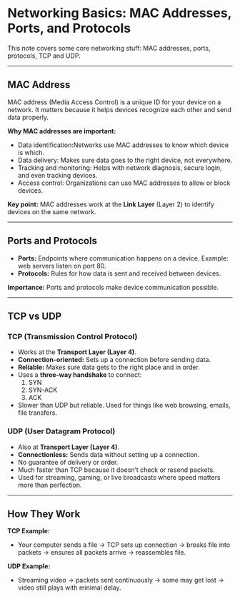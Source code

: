 # Networking Basics: MAC Addresses, Ports, and Protocols

This note covers some core networking stuff: MAC addresses, ports, protocols, TCP and UDP.

---

## MAC Address

MAC address (Media Access Control) is a unique ID for your device on a network. It matters because it helps devices recognize each other and send data properly.

**Why MAC addresses are important:**
- Data identification:Networks use MAC addresses to know which device is which.
- Data delivery: Makes sure data goes to the right device, not everywhere.
- Tracking and monitoring: Helps with network diagnosis, secure login, and even tracking devices.
- Access control: Organizations can use MAC addresses to allow or block devices.

**Key point:** MAC addresses work at the **Link Layer** (Layer 2) to identify devices on the same network.

---

## Ports and Protocols

- **Ports:** Endpoints where communication happens on a device. Example: web servers listen on port 80.
- **Protocols:** Rules for how data is sent and received between devices.

**Importance:** Ports and protocols make device communication possible.

---

## TCP vs UDP

### TCP (Transmission Control Protocol)
- Works at the **Transport Layer (Layer 4)**.
- **Connection-oriented:** Sets up a connection before sending data.
- **Reliable:** Makes sure data gets to the right place and in order.
- Uses a **three-way handshake** to connect:
  1. SYN
  2. SYN-ACK
  3. ACK
- Slower than UDP but reliable. Used for things like web browsing, emails, file transfers.

### UDP (User Datagram Protocol)
- Also at **Transport Layer (Layer 4)**.
- **Connectionless:** Sends data without setting up a connection.
- No guarantee of delivery or order.
- Much faster than TCP because it doesn’t check or resend packets.
- Used for streaming, gaming, or live broadcasts where speed matters more than perfection.

---

## How They Work

**TCP Example:**  
- Your computer sends a file → TCP sets up connection → breaks file into packets → ensures all packets arrive → reassembles file.

**UDP Example:**  
- Streaming video → packets sent continuously → some may get lost → video still plays with minimal delay.
